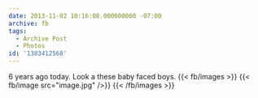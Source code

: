 ```yaml
---
date: 2013-11-02 10:16:08.000000000 -07:00
archive: fb
tags: 
  - Archive Post
  - Photos
id: '1383412568'
---
```


6 years ago today. Look a these baby faced boys.
{{< fb/images >}}
{{< fb/image src="image.jpg" />}}
{{< /fb/images >}}
